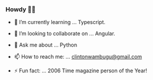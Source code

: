 ### Howdy 👋🤠

<!--
**Clinton-dev/clinton-dev** is a ✨ _special_ ✨ repository because its `README.md` (this file) appears on your GitHub profile.

Here are some ideas to get you started:
- 🔭 I’m currently working on ...
- 💬 Ask me about ... ruby
- 📫 How to reach me: ...
- 🤔 I’m looking for help with ... AWS

-->

- 🌱 I’m currently learning ... Typescript.
- 👯 I’m looking to collaborate on ... Angular.
- 💬 Ask me about ... Python
- 📫 How to reach me: ... clintonwambugu@gmail.com
 
- ⚡ Fun fact: ...  2006 Time magazine person of the Year!


